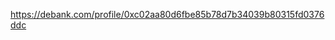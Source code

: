 https://debank.com/profile/0xc02aa80d6fbe85b78d7b34039b80315fd0376ddc

<!-- Auto-update: 2025-10-06T08:36:59.329288 -->

<!-- Auto-update: 2025-10-06T22:48:20.092454 -->

<!-- Auto-update: 2025-10-12T20:14:33.033981 -->
